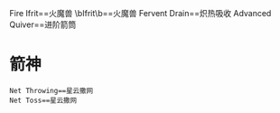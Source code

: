Fire Ifrit==火魔兽
\bIfrit\b==火魔兽
Fervent Drain==炽热吸收
Advanced Quiver==进阶箭筒




# 箭神
	Net Throwing==星云撒网
	Net Toss==星云撒网